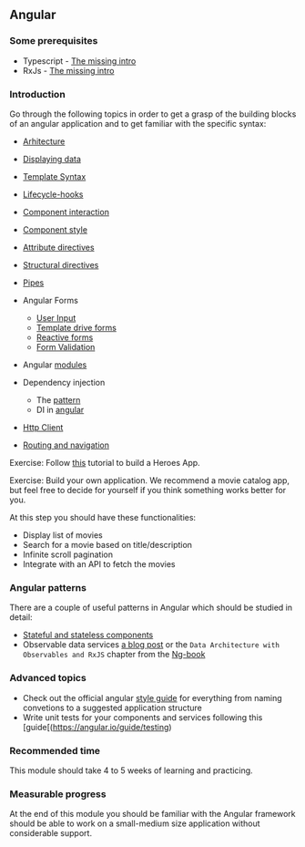 ## Angular

### Some prerequisites
* Typescript - [The missing intro](https://toddmotto.com/typescript-the-missing-introduction)
* RxJs - [The missing intro](https://gist.github.com/staltz/868e7e9bc2a7b8c1f754/)

### Introduction

Go through the following topics in order to get a grasp of the building blocks of an angular application and to get familiar with the specific syntax: 

* [Arhitecture](https://angular.io/guide/architecture)
* [Displaying data](https://angular.io/guide/displaying-data)
* [Template Syntax](https://angular.io/guide/template-syntax)
* [Lifecycle-hooks](https://angular.io/guide/lifecycle-hooks)
* [Component interaction](https://angular.io/guide/component-interaction)
* [Component style](https://angular.io/guide/component-styles)
* [Attribute directives](https://angular.io/guide/attribute-directives)
* [Structural directives](https://angular.io/guide/attribute-directives)
* [Pipes](https://angular.io/guide/pipes)
* Angular Forms
    * [User Input](https://angular.io/guide/user-input)
    * [Template drive forms](https://angular.io/guide/forms)
    * [Reactive forms](https://angular.io/guide/reactive-forms)
    * [Form Validation](https://angular.io/guide/form-validation)
* Angular [modules](https://angular.io/guide/ngmodule)
* Dependency injection
    * The [pattern](https://angular.io/guide/dependency-injection-pattern)
    * DI in [angular](https://angular.io/guide/dependency-injection)

* [Http Client](https://angular.io/guide/http)
* [Routing and navigation](https://angular.io/guide/router)

Exercise: Follow [this](https://angular.io/tutorial) tutorial to build a Heroes App.

Exercise: Build your own application. We recommend a movie catalog app, but feel free to decide for yourself if you think something works better for you.

At this step you should have these functionalities:
* Display list of movies
* Search for a movie based on title/description
* Infinite scroll pagination
* Integrate with an API to fetch the movies

### Angular patterns
There are a couple of useful patterns in Angular which should be studied in detail:
* [Stateful and stateless components](https://toddmotto.com/stateful-stateless-components)
* Observable data services [a blog post](https://blog.angular-university.io/how-to-build-angular2-apps-using-rxjs-observable-data-services-pitfalls-to-avoid/) or the `Data Architecture with Observables and RxJS` chapter from the [Ng-book](https://www.ng-book.com/2/)


### Advanced topics
* Check out the official angular [style guide](https://angular.io/guide/styleguide) for everything from naming convetions to a suggested application structure 
* Write unit tests for your components and services following this [guide[(https://angular.io/guide/testing)

### Recommended time
This module should take 4 to 5 weeks of learning and practicing.

### Measurable progress
At the end of this module you should be familiar with the Angular framework should be able to work on a small-medium size application without considerable support.
